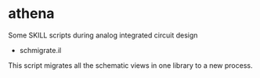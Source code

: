 # athena
Some SKILL scripts during analog integrated circuit design

* schmigrate.il

This script migrates all the schematic views in one library to a new process.
